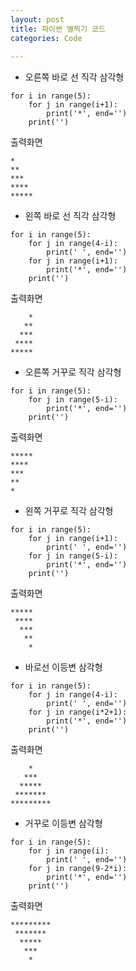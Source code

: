 ```yaml
--- 
layout: post
title: 파이썬 별찍기 코드
categories: Code
 
---
```


* 오른쪽 바로 선 직각 삼각형 

```
for i in range(5):
	for j in range(i+1):
		print('*', end='')
	print('')
```
출력화면	

```
*
**
***
****
*****
```

* 왼쪽 바로 선 직각 삼각형

```
for i in range(5):
	for j in range(4-i):
		print(' ', end='')
	for j in range(i+1):
		print('*', end='')
	print('')
```

출력화면

```
    *
   **
  ***
 ****
*****
```

* 오른쪽 거꾸로 직각 삼각형

```
for i in range(5):
	for j in range(5-i):
		print('*', end='')
	print('')
```

출력화면

```	
*****
****
***
**
*
```

* 왼쪽 거꾸로 직각 삼각형

```
for i in range(5):
    for j in range(i+1):
        print(' ', end='')
    for j in range(5-i):
        print('*', end='')
    print('')
```

출력화면

```
*****
 ****
  ***
   **
    *
```

* 바로선 이등변 삼각형

```
for i in range(5):
	for j in range(4-i):
		print(' ', end='')
	for j in range(i*2+1):
		print('*', end='')
	print('')
```
출력화면

```
    *
   ***
  *****
 *******
*********
```

* 거꾸로 이등변 삼각형

```
for i in range(5):
	for j in range(i):
		print(' ', end='')
	for j in range(9-2*i):
		print('*', end='')
	print('')
```

출력화면 

```
*********
 *******
  *****
   ***
    *
```
